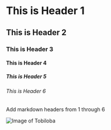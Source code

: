 # This is Header 1
## This is Header 2
### This is Header 3
#### This is Header 4
##### This is Header 5
###### This is Header 6


Add markdown headers from 1 through 6

![Image of Tobiloba](https://pbs.twimg.com/profile_images/1715448009289273344/tK-4D7h3_400x400.jpg)
